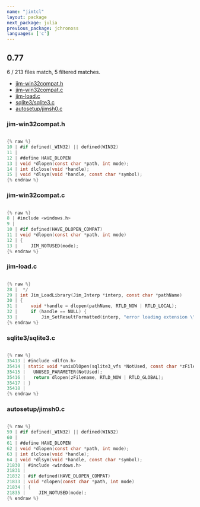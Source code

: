 ```yaml
---
name: "jimtcl"
layout: package
next_package: julia
previous_package: jchronoss
languages: ['c']
---
```

## 0.77
6 / 213 files match, 5 filtered matches.

 - [jim-win32compat.h](#jim-win32compath)
 - [jim-win32compat.c](#jim-win32compatc)
 - [jim-load.c](#jim-loadc)
 - [sqlite3/sqlite3.c](#sqlite3sqlite3c)
 - [autosetup/jimsh0.c](#autosetupjimsh0c)

### jim-win32compat.h

```c

{% raw %}
10 | #if defined(_WIN32) || defined(WIN32)
11 | 
12 | #define HAVE_DLOPEN
13 | void *dlopen(const char *path, int mode);
14 | int dlclose(void *handle);
15 | void *dlsym(void *handle, const char *symbol);
{% endraw %}

```
### jim-win32compat.c

```c

{% raw %}
8 | #include <windows.h>
9 | 
10 | #if defined(HAVE_DLOPEN_COMPAT)
11 | void *dlopen(const char *path, int mode)
12 | {
13 |     JIM_NOTUSED(mode);
{% endraw %}

```
### jim-load.c

```c

{% raw %}
28 |  */
29 | int Jim_LoadLibrary(Jim_Interp *interp, const char *pathName)
30 | {
31 |     void *handle = dlopen(pathName, RTLD_NOW | RTLD_LOCAL);
32 |     if (handle == NULL) {
33 |         Jim_SetResultFormatted(interp, "error loading extension \"%s\": %s", pathName,
{% endraw %}

```
### sqlite3/sqlite3.c

```c

{% raw %}
35413 | #include <dlfcn.h>
35414 | static void *unixDlOpen(sqlite3_vfs *NotUsed, const char *zFilename){
35415 |   UNUSED_PARAMETER(NotUsed);
35416 |   return dlopen(zFilename, RTLD_NOW | RTLD_GLOBAL);
35417 | }
35418 | 
{% endraw %}

```
### autosetup/jimsh0.c

```c

{% raw %}
59 | #if defined(_WIN32) || defined(WIN32)
60 | 
61 | #define HAVE_DLOPEN
62 | void *dlopen(const char *path, int mode);
63 | int dlclose(void *handle);
64 | void *dlsym(void *handle, const char *symbol);
21830 | #include <windows.h>
21831 | 
21832 | #if defined(HAVE_DLOPEN_COMPAT)
21833 | void *dlopen(const char *path, int mode)
21834 | {
21835 |     JIM_NOTUSED(mode);
{% endraw %}

```